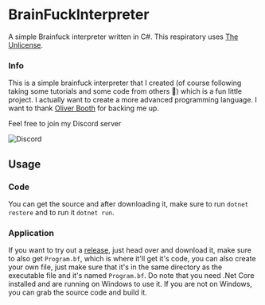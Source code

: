 # BrainFuckInterpreter
 A simple Brainfuck interpreter written in C#. This respiratory uses [The Unlicense](https://unlicense.org/).
### Info
This is a simple brainfuck interpreter that I created (of course following taking some tutorials and some code from others 👀) which is a fun little project. I actually want to create a more advanced programming language. I want to thank [Oliver Booth](https://github.com/oliverbooth) for backing me up.

Feel free to join my Discord server

![Discord](https://img.shields.io/discord/732064655396044840?color=7289DA&label=Discord%20Server&logo=Discord&style=for-the-badge)

## Usage
### Code
You can get the source and after downloading it, make sure to run `dotnet restore` and to run it `dotnet run`.
### Application
If you want to try out a [release](https://github.com/ANF-Studios/Brainfuck-Interpreter/releases/), just head over and download it, make sure to also get `Program.bf`, which is where it'll get it's code, you can also create your own file, just make sure that it's in the same directory as the executable file and it's named `Program.bf`. Do note that you need .Net Core installed and are running on Windows to use it. If you are not on Windows, you can grab the source code and build it.
